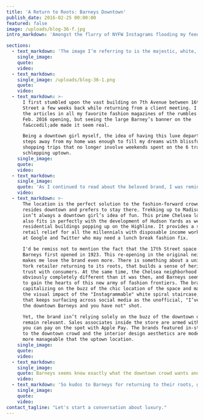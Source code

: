 ```yaml
---
title: 'A Return to Roots: Barneys Downtown'
publish_date: 2016-02-25 00:00:00
featured: false
image: /uploads/blog-36-f.jpg
intro_markdown: 'Amongst the flurry of NYFW Instagrams flooding my feed lately, there’s been a striking image that keeps popping up. Today the one and only @bravoandy—the connoisseur of all things uniquely NY—posted the same image and it solidified my urge to write about it.​'

sections:
  - text_markdown: 'The image I’m referring to is the majestic, white, winding staircase to retail heaven. Yes, it’s the official "welcome back downtown, Barneys" post.​'
    single_image:
    quote:
    video:
  - text_markdown:
    single_image: /uploads/blog-36-1.png
    quote:
    video:
  - text_markdown: >-
      I first stumbled upon the vast building on 7th Avenue between 16th and 17th
      Street a few weeks back while returning from a client meeting. I had read
      the articles in all my favorite fashion magazines of the rumbles of the
      Feb. 2016 opening, but seeing the large Barney’s banner on the
      fa&ccedil;ade made it seem real.

      Being a downtown girl myself, the idea of having this luxe department store
      steps away from my home was enough to fill my dreams with blissful downtown
      shopping trips that no longer involve weekends spent on the 6 train
      schlepping uptown.​
    single_image:
    quote:
    video:
  - text_markdown:
    single_image:
    quote: 'As I continued to read about the beloved brand, I was reminded that this was a classic story of a brand returning to its retail roots.'
    video:
  - text_markdown: >-
      The location is the perfect solution to the fashion-forward crowd who
      resides downtown and prefers to stay there. Trekking up to Madison Avenue
      isn’t always a downtown girl’s idea of fun. This prime Chelsea location
      also fits in perfectly with the development of Hudson Yards as well as
      residential buildings popping up on the Highline. It provides a sigh of
      retail relief for all the millennials with disposable income working nearby
      at Google and Twitter who may need a lunch break fashion fix.

      I'd be remiss not to mention the fact that the 17th Street space is where
      Barneys first opened in 1923. This re-opening in the original neighborhood
      makes me love the brand even more. There is something about a uniquely New
      York retailer returning to its roots, that builds a sense of heritage and
      trust with consumers. At the same time, the Chelsea neighborhood now is
      obviously completely different than it was then, and Barneys seems to want
      to gain the hearts of this new army of fashion frontiers. The brand is
      capitalizing on the buzz of the chic location of the space and maximizing
      the visual impact of the "Instagrammable" white spiral staircase, the image
      that keeps surfacing across social media as the unofficial, "I’ve been to
      the downtown Barneys and you have not" shot.

      Yet, the brand isn’t relying solely on the buzz of the downtown opening to
      remain relevant. Sales associates inside the store are armed with iPads and
      you can pay on the spot with Apple Pay. The brands featured in-store cater
      to the downtown crowd and the interior design aesthetics are modern and
      more manageable that the uptown location.​
    single_image:
    quote:
    video:
  - text_markdown:
    single_image:
    quote: Barneys seems know exactly what the downtown crowd wants and how quickly they want it.
    video:
  - text_markdown: 'So kudos to Barneys for returning to their roots, giving the downtown crowd major accessibility to great brands, and for a must-have NYC Instagram moment to blend in perfectly with my #NYFW social media feed.​'
    single_image:
    quote:
    video:
contact_tagline: "Let's start a conversation about luxury."
---
```



